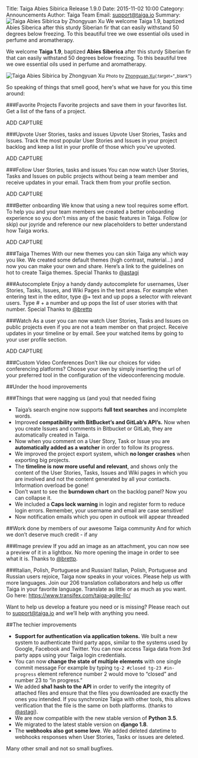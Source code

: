 Title: Taiga Abies Sibirica Release 1.9.0
Date: 2015-11-02 10:00
Category: Announcements
Author: Taiga Team
Email: support@taiga.io
Summary: ![Taiga Abies Sibirica by Zhongyuan Xu]({filename}/images/2015-11-02_changelog190/abies_sibirica.jpg) We welcome Taiga 1.9, baptized Abies Siberica after this sturdy Siberian fir that can easily withstand 50 degrees below freezing. To this beautiful tree we owe essential oils used in perfume and aromatherapy.

We welcome **Taiga 1.9**, baptized **Abies Siberica** after this sturdy Siberian fir that can easily withstand 50 degrees below freezing. To this beautiful tree we owe essential oils used in perfume and aromatherapy.

![Taiga Abies Sibirica by Zhongyuan Xu]({filename}/images/2015-11-02_changelog190/abies_sibirica.jpg)
<small>Photo by [Zhongyuan Xu](https://flic.kr/p/87TNBC "See Zhongyuan Xu profile"){:target="_blank"}</small>

So speaking of things that smell good, here's what we have for you this time around:

###Favorite Projects
Favorite projects and save them in your favorites list. Get a list of the fans of a project.

ADD CAPTURE

###Upvote User Stories, tasks and issues
Upvote User Stories, Tasks and Issues. Track the most popular User Stories and Issues in your project backlog and keep a list in your profile of those which you've upvoted.

ADD CAPTURE

###Follow User Stories, tasks and issues
You can now watch User Stories, Tasks and Issues on public projects without being a team member and receive updates in your email. Track them from your profile section.

ADD CAPTURE

###Better onboarding
We know that using a new tool requires some effort. To help you and your team members we created a better onboarding experience so you don't miss any of the basic features in Taiga. Follow (or skip) our joyride and reference our new placeholders to better understand how Taiga works.

ADD CAPTURE

###Taiga Themes
With our new themes you can skin Taiga any which way you like. We created some default themes (high contrast, material…) and now you can make your own and share. Here’s a link to the guidelines on hot to create Taiga themes. Special Thanks to [@astagi](https://github.com/astagi)


###Autocomplete
Enjoy a handy dandy autocomplete for usernames, User Stories, Tasks, Issues, and Wiki Pages in the text areas. For example when entering text in the editor, type @+ text and up pops a selector with relevant users. Type # + a number and up pops the list of user stories with that number. Special Thanks to [@brettp](https://github.com/brettp)

###Watch
As a user you can now watch User Stories, Tasks and Issues on public projects even if you are not a team member on that project. Receive updates in your timeline or by email. See your watched items by going to your user profile section.

ADD CAPTURE

###Custom Video Conferences
Don’t like our choices for video conferencing platforms? Choose your own by simply inserting the url of your preferred tool in the configuration of the videoconferencing module.

##Under the hood improvements

###Things that were nagging us (and you) that needed fixing

- Taiga’s search engine now supports **full text searches** and incomplete words.
- Improved **compatibility with BitBucket’s and GitLab’s API’s.** Now when you create Issues and comments in Bitbucket or GitLab, they are automatically created in Taiga.
- Now when you comment on a User Story, Task or Issue you are **automatically added as a watcher** in order to follow its progress.
- We improved the project export system, which **no longer crashes** when exporting big projects.
- The **timeline is now more useful and relevant**, and shows only the content of the User Stories, Tasks, Issues and Wiki pages in which you are involved and not the content generated by all your contacts. Information overload be gone!
- Don’t want to see the **burndown chart** on the backlog panel? Now you can collapse it.
- We included a **Caps lock warning** in login and register form to reduce login errors. Remember, your username and email are case sensitive!
- Now notification emails which you open in outlook will appear threaded

##Work done by members of our awesome Taiga community
And for which we don’t deserve much credit - if any

###Image preview
If you add an image as an attachment, you can now see a preview of it in a lightbox. No more opening the image in order to see what it is. Thanks to [@brettp](https://github.com/brettp).

###Italian, Polish, Portuguese and Russian!
Italian, Polish, Portuguese and Russian users rejoice, Taiga now speaks in your voices. Please help us with more languages. Join our 206 translation collaborators and help us offer Taiga in your favorite language. Translate as little or as much as you want. Go here: https://www.transifex.com/taiga-agile-llc/

Want to help us develop a feature you need or is missing? Please reach out to [support@taiga.io](support@taiga.io) and we’ll help with anything you need.

##The techier improvements

- **Support for authentication via application tokens.** We built a new system to authenticate third party apps, similar to the systems used by Google, Facebook and Twitter. You can now access Taiga data from 3rd party apps using your Taiga login credentials.
- You can now **change the state of multiple elements** with one single commit message For example by typing ```tg-2 #closed tg-23 #in-progress``` element reference number 2 would move to “closed” and number 23 to “in progress.”
- We added **sha1 hash to the API** in order to verify the integrity of attached files and ensure that the files you downloaded are exactly the ones you intended. If you synchronize Taiga with other tools, this allows verification that the file is the same on both platforms. (thanks to [@astagi](https://github.com/astagi)).
- We are now compatible with the new stable version of **Python 3.5**.
- We migrated to the latest stable version on **django 1.8**.
- The **webhooks also got some love**. We added deleted datetime to webhooks responses when User Stories, Tasks or issues are deleted.

Many other small and not so small bugfixes.
